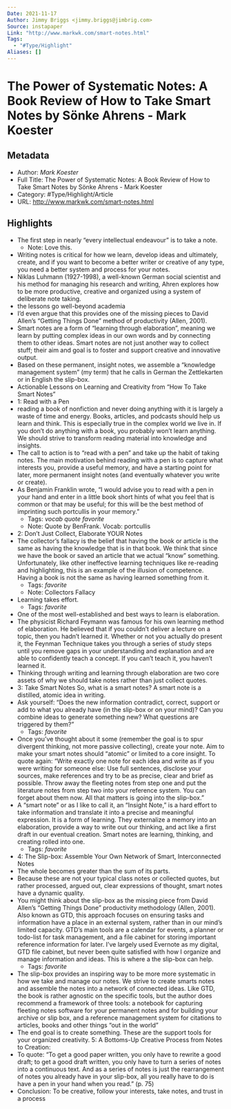 ```yaml
---
Date: 2021-11-17
Author: Jimmy Briggs <jimmy.briggs@jimbrig.com>
Source: instapaper
Link: "http://www.markwk.com/smart-notes.html"
Tags:
  - "#Type/Highlight"
Aliases: []
---
```


# The Power of Systematic Notes: A Book Review of How to Take Smart Notes by Sönke Ahrens - Mark Koester

## Metadata

* Author: *Mark Koester*
* Full Title: The Power of Systematic Notes: A Book Review of How to Take Smart Notes by Sönke Ahrens - Mark Koester
* Category: #Type/Highlight/Article
* URL: http://www.markwk.com/smart-notes.html

## Highlights

* The first step in nearly “every intellectual endeavour” is to take a note.
  * Note: Love this.
* Writing notes is critical for how we learn, develop ideas and ultimately, create, and if you want to become a better writer or creative of any type, you need a better system and process for your notes.
* Niklas Luhmann (1927-1998), a well-known German social scientist and his method for managing his research and writing, Ahren explores how to be more productive, creative and organized using a system of deliberate note taking.
* the lessons go well-beyond academia
* I’d even argue that this provides one of the missing pieces to David Allen’s “Getting Things Done” method of productivity (Allen, 2001).
* Smart notes are a form of “learning through elaboration”, meaning we learn by putting complex ideas in our own words and by connecting them to other ideas. Smart notes are not just another way to collect stuff; their aim and goal is to foster and support creative and innovative output.
* Based on these permanent, insight notes, we assemble a “knowledge management system” (my term) that he calls in German the Zettlekarten or in English the slip-box.
* Actionable Lessons on Learning and Creativity from “How To Take Smart Notes”
* 1: Read with a Pen
* reading a book of nonfiction and never doing anything with it is largely a waste of time and energy. Books, articles, and podcasts should help us learn and think. This is especially true in the complex world we live in. If you don’t do anything with a book, you probably won’t learn anything. We should strive to transform reading material into knowledge and insights.
* The call to action is to “read with a pen” and take up the habit of taking notes. The main motivation behind reading with a pen is to capture what interests you, provide a useful memory, and have a starting point for later, more permanent insight notes (and eventually whatever you write or create).
* As Benjamin Franklin wrote, “I would advise you to read with a pen in your hand and enter in a little book short hints of what you feel that is common or that may be useful; for this will be the best method of imprinting such portcullis in your memory.”
  * Tags: *vocab* *quote* *favorite* 
  * Note: Quote by BenFrank. Vocab: portcullis
* 2: Don’t Just Collect, Elaborate YOUR Notes
* The collector’s fallacy is the belief that having the book or article is the same as having the knowledge that is in that book. We think that since we have the book or saved an article that we actual “know” something. Unfortunately, like other ineffective learning techniques like re-reading and highlighting, this is an example of the illusion of competence. Having a book is not the same as having learned something from it.
  * Tags: *favorite* 
  * Note: Collectors Fallacy
* Learning takes effort.
  * Tags: *favorite* 
* One of the most well-established and best ways to learn is elaboration.
* The physicist Richard Feymann was famous for his own learning method of elaboration. He believed that if you couldn’t deliver a lecture on a topic, then you hadn’t learned it. Whether or not you actually do present it, the Feynman Technique takes you through a series of study steps until you remove gaps in your understanding and explanation and are able to confidently teach a concept. If you can’t teach it, you haven’t learned it.
* Thinking through writing and learning through elaboration are two core assets of why we should take notes rather than just collect quotes.
* 3: Take Smart Notes
  So, what is a smart notes? A smart note is a distilled, atomic idea in writing.
* Ask yourself:
  “Does the new information contradict, correct, support or add to what you already have (in the slip-box or on your mind)? Can you combine ideas to generate something new? What questions are triggered by them?”
  * Tags: *favorite* 
* Once you’ve thought about it some (remember the goal is to spur divergent thinking, not more passive collecting), create your note.
  Aim to make your smart notes should “atomic” or limited to a core insight. To quote again:
  “Write exactly one note for each idea and write as if you were writing for someone else: Use full sentences, disclose your sources, make references and try to be as precise, clear and brief as possible. Throw away the fleeting notes from step one and put the literature notes from step two into your reference system. You can forget about them now. All that matters is going into the slip-box.”
* A “smart note” or as I like to call it, an “Insight Note,” is a hard effort to take information and translate it into a precise and meaningful expression. It is a form of learning. They externalize a memory into an elaboration, provide a way to write out our thinking, and act like a first draft in our eventual creation. Smart notes are learning, thinking, and creating rolled into one.
  * Tags: *favorite* 
* 4: The Slip-box: Assemble Your Own Network of Smart, Interconnected Notes
* The whole becomes greater than the sum of its parts.
* Because these are not your typical class notes or collected quotes, but rather processed, argued out, clear expressions of thought, smart notes have a dynamic quality.
* You might think about the slip-box as the missing piece from David Allen’s “Getting Things Done” productivity methodology (Allen, 2001). Also known as GTD, this approach focuses on ensuring tasks and information have a place in an external system, rather than in our mind’s limited capacity. GTD’s main tools are a calendar for events, a planner or todo-list for task management, and a file cabinet for storing important reference information for later. I’ve largely used Evernote as my digital, GTD file cabinet, but never been quite satisfied with how I organize and manage information and ideas. This is where a the slip-box can help.
  * Tags: *favorite* 
* The slip-box provides an inspiring way to be more more systematic in how we take and manage our notes. We strive to create smarts notes and assemble the notes into a network of connected ideas. Like GTD, the book is rather agnostic on the specific tools, but the author does recommend a framework of three tools:
  a notebook for capturing fleeting notes
  software for your permanent notes and for building your archive or slip box, and
  a reference management system for citations to articles, books and other things “out in the world”
* The end goal is to create something. These are the support tools for your organized creativity.
  5: A Bottoms-Up Creative Process from Notes to Creation:
* To quote:
  “To get a good paper written, you only have to rewrite a good draft; to get a good draft written, you only have to turn a series of notes into a continuous text. And as a series of notes is just the rearrangement of notes you already have in your slip-box, all you really have to do is have a pen in your hand when you read.” (p. 75)
* Conclusion: To be creative, follow your interests, take notes, and trust in a process
